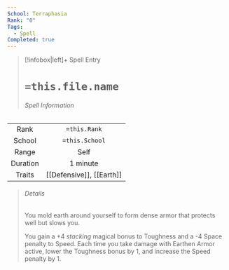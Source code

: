 ```yaml
---
School: Terraphasia
Rank: "0"
Tags:
  - Spell
Completed: true
---
```

> [!infobox|left]+ Spell Entry
> # `=this.file.name`
> ###### Spell Information
|          |                          |
|:--------:|:------------------------:|
|   Rank   |       `=this.Rank`       |
|  School  |      `=this.School`      |
|  Range   |           Self           |
| Duration |        1 minute         |
|  Traits  | [[Defensive]], [[Earth]] |
> ###### *Details*
> You mold earth around yourself to form dense armor that protects well but slows you.
> 
> You gain a +4 *stacking* magical bonus to Toughness and a -4 Space penalty to Speed. Each time you take damage with Earthen Armor active, lower the Toughness bonus by 1, and increase the Speed penalty by 1. 
